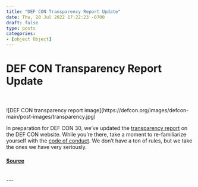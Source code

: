 ```yaml
---
title: "DEF CON Transparency Report Update"
date: Thu, 28 Jul 2022 17:22:23 -0700
draft: false
type: posts
categories: 
- [object Object]
---
```

# DEF CON Transparency Report Update

<br/>

<br/>
![DEF CON transparency report image](https://defcon.org/images/defcon-main/post-images/transparency.jpg)  

In preparation for DEF CON 30, we’ve updated the [transparency report](https://defcon.org/html/links/dc-transparency.html) on the DEF CON website. While you’re there, take a moment to re-familiarize yourself with the [code of conduct](https://defcon.org/html/links/dc-code-of-conduct.html). We don’t have a ton of rules, but we take the ones we have very seriously.

#### [Source](https://defcon.org/html/links/dc-transparency.html)

<br/>
---
